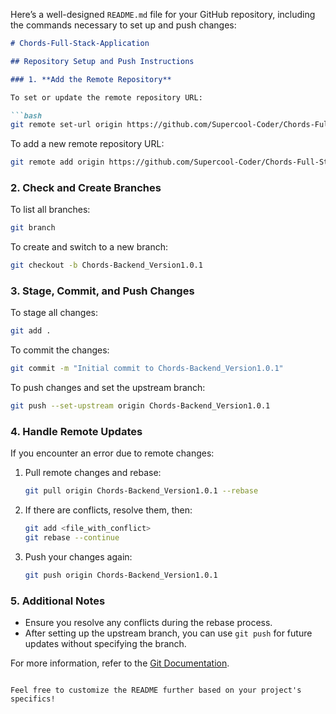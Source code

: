 Here’s a well-designed `README.md` file for your GitHub repository, including the commands necessary to set up and push changes:

```markdown
# Chords-Full-Stack-Application

## Repository Setup and Push Instructions

### 1. **Add the Remote Repository**

To set or update the remote repository URL:

```bash
git remote set-url origin https://github.com/Supercool-Coder/Chords-Full-Stack-Application.git
```

To add a new remote repository URL:

```bash
git remote add origin https://github.com/Supercool-Coder/Chords-Full-Stack-Application.git
```

### 2. **Check and Create Branches**

To list all branches:

```bash
git branch
```

To create and switch to a new branch:

```bash
git checkout -b Chords-Backend_Version1.0.1
```

### 3. **Stage, Commit, and Push Changes**

To stage all changes:

```bash
git add .
```

To commit the changes:

```bash
git commit -m "Initial commit to Chords-Backend_Version1.0.1"
```

To push changes and set the upstream branch:

```bash
git push --set-upstream origin Chords-Backend_Version1.0.1
```

### 4. **Handle Remote Updates**

If you encounter an error due to remote changes:

1. Pull remote changes and rebase:

    ```bash
    git pull origin Chords-Backend_Version1.0.1 --rebase
    ```

2. If there are conflicts, resolve them, then:

    ```bash
    git add <file_with_conflict>
    git rebase --continue
    ```

3. Push your changes again:

    ```bash
    git push origin Chords-Backend_Version1.0.1
    ```

### 5. **Additional Notes**

- Ensure you resolve any conflicts during the rebase process.
- After setting up the upstream branch, you can use `git push` for future updates without specifying the branch.

For more information, refer to the [Git Documentation](https://git-scm.com/doc).
```

Feel free to customize the README further based on your project's specifics!
